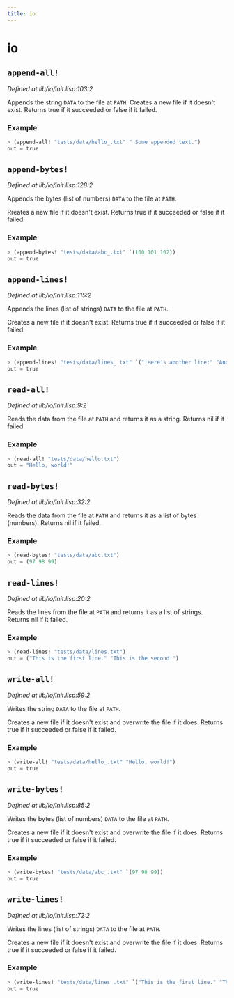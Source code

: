 ```yaml
---
title: io
---
```

# io
## `append-all!`
*Defined at lib/io/init.lisp:103:2*

Appends the string `DATA` to the file at `PATH`.
Creates a new file if it doesn't exist.
Returns true if it succeeded or false if it failed.

### Example
```cl
> (append-all! "tests/data/hello_.txt" " Some appended text.")
out = true
```

## `append-bytes!`
*Defined at lib/io/init.lisp:128:2*

Appends the bytes (list of numbers) `DATA` to the file at `PATH`.

Rreates a new file if it doesn't exist. Returns true if it succeeded
or false if it failed.

### Example
```cl
> (append-bytes! "tests/data/abc_.txt" `(100 101 102))
out = true
```

## `append-lines!`
*Defined at lib/io/init.lisp:115:2*

Appends the lines (list of strings) `DATA` to the file at `PATH`.

Creates a new file if it doesn't exist. Returns true if it succeeded
or false if it failed.

### Example
```cl
> (append-lines! "tests/data/lines_.txt" `(" Here's another line:" "Another line."))
out = true
```

## `read-all!`
*Defined at lib/io/init.lisp:9:2*

Reads the data from the file at `PATH` and returns it as a string.
Returns nil if it failed.

### Example
```cl
> (read-all! "tests/data/hello.txt")
out = "Hello, world!"
```

## `read-bytes!`
*Defined at lib/io/init.lisp:32:2*

Reads the data from the file at `PATH` and returns it as a list of bytes
(numbers). Returns nil if it failed.

### Example
```cl
> (read-bytes! "tests/data/abc.txt")
out = (97 98 99)
```

## `read-lines!`
*Defined at lib/io/init.lisp:20:2*

Reads the lines from the file at `PATH` and returns it as a list of strings.
Returns nil if it failed.

### Example
```cl
> (read-lines! "tests/data/lines.txt")
out = ("This is the first line." "This is the second.")
```

## `write-all!`
*Defined at lib/io/init.lisp:59:2*

Writes the string `DATA` to the file at `PATH`.

Creates a new file if it doesn't exist and overwrite the file if it
does. Returns true if it succeeded or false if it failed.

### Example
```cl
> (write-all! "tests/data/hello_.txt" "Hello, world!")
out = true
```

## `write-bytes!`
*Defined at lib/io/init.lisp:85:2*

Writes the bytes (list of numbers) `DATA` to the file at `PATH`.

Creates a new file if it doesn't exist and overwrite the file if it
does. Returns true if it succeeded or false if it failed.

### Example
```cl
> (write-bytes! "tests/data/abc_.txt" `(97 98 99))
out = true
```

## `write-lines!`
*Defined at lib/io/init.lisp:72:2*

Writes the lines (list of strings) `DATA` to the file at `PATH`.

Creates a new file if it doesn't exist and overwrite the file if it
does. Returns true if it succeeded or false if it failed.

### Example
```cl
> (write-lines! "tests/data/lines_.txt" `("This is the first line." "This is the second."))
out = true
```

